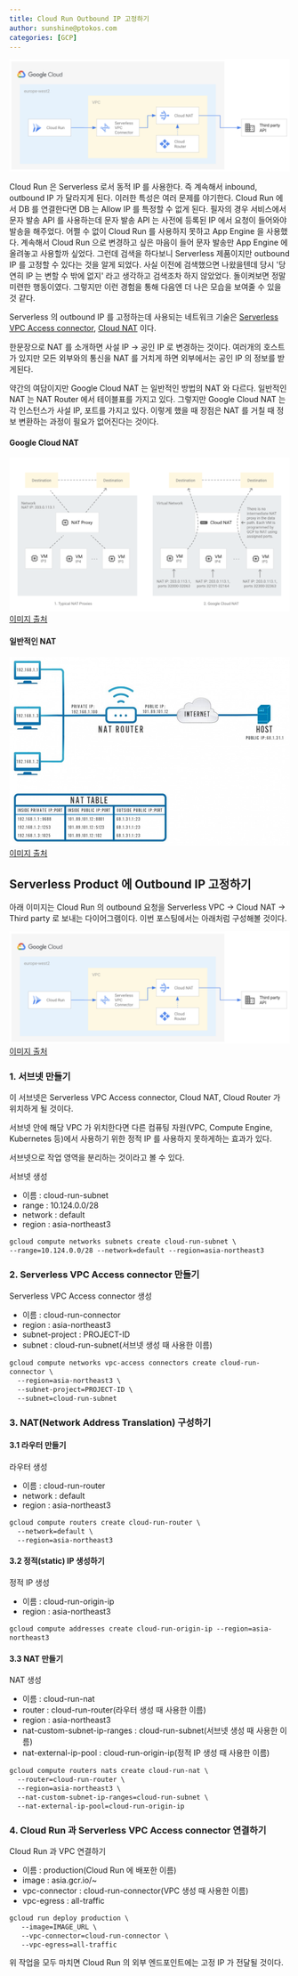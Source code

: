 ```yaml
---
title: Cloud Run Outbound IP 고정하기
author: sunshine@ptokos.com
categories: [GCP]
---
```

![Alt text](/assets/img/gcp/cloud-run-static-ip/2.png)

Cloud Run 은 Serverless 로서 동적 IP 를 사용한다. 즉 계속해서 inbound, outbound IP 가 달라지게 된다.
이러한 특성은 여러 문제를 야기한다. Cloud Run 에서 DB 를 연결한다면 DB 는 Allow IP 를 특정할 수 없게 된다.
필자의 경우 서비스에서 문자 발송 API 를 사용하는데 문자 발송 API 는 사전에 등록된 IP 에서 요청이 들어와야 발송을 해주었다.
어쩔 수 없이 Cloud Run 를 사용하지 못하고 App Engine 을 사용했다. 계속해서 Cloud Run 으로 변경하고 싶은 마음이 들어 문자 발송만 App Engine 에 올려놓고 사용할까 싶었다.
그런데 검색을 하다보니 Serverless 제품이지만 outbound IP 를 고정할 수 있다는 것을 알게 되었다. 
사실 이전에 검색했으면 나왔을텐데 당시 '당연히 IP 는 변할 수 밖에 없지' 라고 생각하고 검색조차 하지 않았었다.
돌이켜보면 정말 미련한 행동이였다. 그렇지만 이런 경험을 통해 다음엔 더 나은 모습을 보여줄 수 있을 것 같다.

Serverless 의 outbound IP 를 고정하는데 사용되는 네트워크 기술은 [Serverless VPC Access connector](https://cloud.google.com/vpc/docs/serverless-vpc-access), [Cloud NAT](https://cloud.google.com/nat/docs/overview) 이다.

한문장으로 NAT 를 소개하면 사설 IP -> 공인 IP 로 변경하는 것이다.
여러개의 호스트가 있지만 모든 외부와의 통신을 NAT 를 거치게 하면 외부에서는 공인 IP 의 정보를 받게된다.

약간의 여담이지만 Google Cloud NAT 는 일반적인 방법의 NAT 와 다르다.
일반적인 NAT 는 NAT Router 에서 테이블표를 가지고 있다. 
그렇지만 Google Cloud NAT 는 각 인스턴스가 사설 IP, 포트를 가지고 있다. 이렇게 했을 때 장점은 NAT 를 거칠 때 정보 변환하는 과정이 필요가 없어진다는 것이다.

#### Google Cloud NAT
![Alt text](/assets/img/gcp/cloud-run-static-ip/1.svg)
[이미지 출처](https://cloud.google.com/nat/docs/overview)

#### 일반적인 NAT
![Alt text](/assets/img/gcp/cloud-run-static-ip/3.jpeg)
[이미지 출처](https://brunch.co.kr/@sangjinkang/61)


## Serverless Product 에 Outbound IP 고정하기
아래 이미지는 Cloud Run 의 outbound 요청을 Serverless VPC -> Cloud NAT -> Third party 로 보내는 다이어그램이다.
이번 포스팅에서는 아래처럼 구성해볼 것이다.

![Alt text](/assets/img/gcp/cloud-run-static-ip/2.png)
[이미지 출처](https://medium.com/google-cloud/provisioning-cloud-run-with-cloud-nat-using-terraform-e6b8d678eb85)


### 1. 서브넷 만들기
이 서브넷은  Serverless VPC Access connector, Cloud NAT, Cloud Router 가 위치하게 될 것이다.

서브넷 안에 해당 VPC 가 위치한다면 다른 컴퓨팅 자원(VPC, Compute Engine, Kubernetes 등)에서 사용하기 위한 정적 IP 를 사용하지 못하게하는 효과가 있다.

서브넷으로 작업 영역을 분리하는 것이라고 볼 수 있다.

서브넷 생성

- 이름 : cloud-run-subnet
- range : 10.124.0.0/28
- network : default
- region : asia-northeast3

```
gcloud compute networks subnets create cloud-run-subnet \
--range=10.124.0.0/28 --network=default --region=asia-northeast3
```

### 2. Serverless VPC Access connector 만들기
Serverless VPC Access connector 생성

- 이름 : cloud-run-connector
- region : asia-northeast3
- subnet-project : PROJECT-ID
- subnet : cloud-run-subnet(서브넷 생성 때 사용한 이름)
```
gcloud compute networks vpc-access connectors create cloud-run-connector \
  --region=asia-northeast3 \
  --subnet-project=PROJECT-ID \
  --subnet=cloud-run-subnet
```


### 3. NAT(Network Address Translation) 구성하기 
#### 3.1 라우터 만들기
라우터 생성

- 이름 : cloud-run-router
- network : default
- region : asia-northeast3

```
gcloud compute routers create cloud-run-router \
  --network=default \
  --region=asia-northeast3
```

#### 3.2 정적(static) IP 생성하기
정적 IP 생성

- 이름 : cloud-run-origin-ip
- region : asia-northeast3

```
gcloud compute addresses create cloud-run-origin-ip --region=asia-northeast3
```

#### 3.3 NAT 만들기
NAT 생성
- 이름 : cloud-run-nat
- router : cloud-run-router(라우터 생성 때 사용한 이름)
- region : asia-northeast3
- nat-custom-subnet-ip-ranges : cloud-run-subnet(서브넷 생성 때 사용한 이름)
- nat-external-ip-pool : cloud-run-origin-ip(정적 IP 생성 때 사용한 이름)

```
gcloud compute routers nats create cloud-run-nat \
  --router=cloud-run-router \
  --region=asia-northeast3 \
  --nat-custom-subnet-ip-ranges=cloud-run-subnet \
  --nat-external-ip-pool=cloud-run-origin-ip
```

### 4. Cloud Run 과 Serverless VPC Access connector 연결하기
Cloud Run 과 VPC 연결하기
- 이름 : production(Cloud Run 에 배포한 이름)
- image : asia.gcr.io/~
- vpc-connector : cloud-run-connector(VPC 생성 때 사용한 이름)
- vpc-egress : all-traffic

```
gcloud run deploy production \
   --image=IMAGE_URL \
   --vpc-connector=cloud-run-connector \
   --vpc-egress=all-traffic
```


위 작업을 모두 마치면 Cloud Run 의 외부 엔드포인트에는 고정 IP 가 전달될 것이다.
